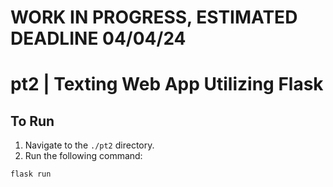 # WORK IN PROGRESS, ESTIMATED DEADLINE 04/04/24

# pt2 | Texting Web App Utilizing Flask

## To Run

1. Navigate to the `./pt2` directory.
2. Run the following command:

```bash
flask run
